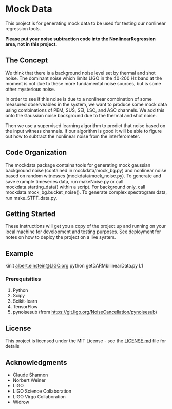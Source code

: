 # Mock Data

This project is for generating mock data to be used for testing our nonlinear regression tools.

**Please put your noise subtraction code into the NonlinearRegression area, not in this project.**

## The Concept
We think that there is a background noise level set by thermal and shot noise.
The dominant noise which limits LIGO in the 40-200 Hz band at the moment is not due to
these more fundamental noise sources, but is some other mysterious noise.

In order to see if this noise is due to a nonlinear combination of some measured
observeables in the system, we want to produce some mock data using combinations
of PEM, SUS, SEI, LSC, and ASC channels. We add this onto the Gaussian noise background
due to the thermal and shot noise.

Then we use a supervised learning algorithm to predict that noise based on the
input witness channels. If our algorithm is good it will be able to figure out how
to subtract the nonlinear noise from the interferometer.

## Code Organization

The mockdata package contains tools for generating mock gaussian background noise
(contained in mockdata/mock_bg.py) and nonlinear noise based on random witnesses
(mockdata/mock_noise.py). To generate and save example timeseries data, run makeNoise.py
or call mockdata.starting_data() within a script. For background only, call
mockdata.mock_bg.bucket_noise(). To generate complex spectrogram data,
run make_STFT_data.py. 

## Getting Started

These instructions will get you a copy of the project up and running on your local machine for development and testing purposes. See deployment for notes on how to deploy the project on a live system.

## Example

kinit albert.einstein@LIGO.org
python getDARMbilinearData.py L1

### Prerequisities

1. Python
1. Scipy
1. Scikit-learn
1. TensorFlow
1. pynoisesub (from https://git.ligo.org/NoiseCancellation/pynoisesub)

## License

This project is licensed under the MIT License - see the [LICENSE.md](LICENSE.md) file for details

## Acknowledgments

* Claude Shannon
* Norbert Weiner
* LIGO
* LIGO Science Collaboration
* LIGO Virgo Collaboration
* Widrow
